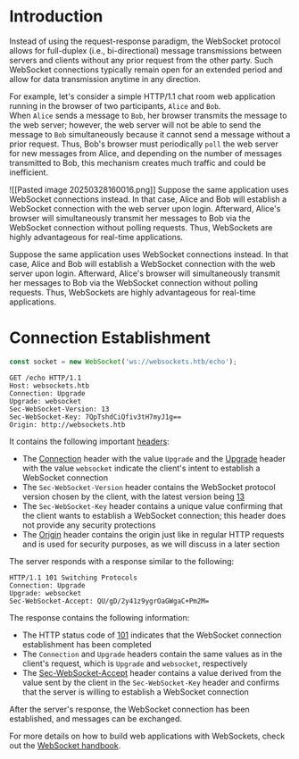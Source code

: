 
# Introduction

Instead of using the request-response paradigm, the WebSocket protocol allows for full-duplex (i.e., bi-directional) message transmissions between servers and clients without any prior request from the other party. Such WebSocket connections typically remain open for an extended period and allow for data transmission anytime in any direction.

For example, let's consider a simple HTTP/1.1 chat room web application running in the browser of two participants, `Alice` and `Bob`. When `Alice` sends a message to `Bob`, her browser transmits the message to the web server; however, the web server will not be able to send the message to `Bob` simultaneously because it cannot send a message without a prior request. Thus, Bob's browser must periodically `poll` the web server for new messages from Alice, and depending on the number of messages transmitted to Bob, this mechanism creates much traffic and could be inefficient.

![[Pasted image 20250328160016.png]]
Suppose the same application uses WebSocket connections instead. In that case, Alice and Bob will establish a WebSocket connection with the web server upon login. Afterward, Alice's browser will simultaneously transmit her messages to Bob via the WebSocket connection without polling requests. Thus, WebSockets are highly advantageous for real-time applications.

Suppose the same application uses WebSocket connections instead. In that case, Alice and Bob will establish a WebSocket connection with the web server upon login. Afterward, Alice's browser will simultaneously transmit her messages to Bob via the WebSocket connection without polling requests. Thus, WebSockets are highly advantageous for real-time applications.

# Connection Establishment

```javascript
const socket = new WebSocket('ws://websockets.htb/echo');
```


```http
GET /echo HTTP/1.1
Host: websockets.htb
Connection: Upgrade
Upgrade: websocket
Sec-WebSocket-Version: 13
Sec-WebSocket-Key: 7QpTshdCiQfiv3tH7myJ1g==
Origin: http://websockets.htb
```

It contains the following important [headers](https://developer.mozilla.org/en-US/docs/Web/HTTP/Protocol_upgrade_mechanism#websocket-specific_headers):

- The [Connection](https://developer.mozilla.org/en-US/docs/Web/HTTP/Headers/Connection) header with the value `Upgrade` and the [Upgrade](https://developer.mozilla.org/en-US/docs/Web/HTTP/Headers/Upgrade) header with the value `websocket` indicate the client's intent to establish a WebSocket connection
- The `Sec-WebSocket-Version` header contains the WebSocket protocol version chosen by the client, with the latest version being [13](https://www.iana.org/assignments/websocket/websocket.xml#version-number)
- The `Sec-WebSocket-Key` header contains a unique value confirming that the client wants to establish a WebSocket connection; this header does not provide any security protections
- The [Origin](https://developer.mozilla.org/en-US/docs/Web/HTTP/Headers/Origin) header contains the origin just like in regular HTTP requests and is used for security purposes, as we will discuss in a later section

The server responds with a response similar to the following:
```http
HTTP/1.1 101 Switching Protocols
Connection: Upgrade
Upgrade: websocket
Sec-WebSocket-Accept: QU/gD/2y41z9ygrOaGWgaC+Pm2M=
```

The response contains the following information:

- The HTTP status code of [101](https://www.rfc-editor.org/rfc/rfc9110#name-101-switching-protocols) indicates that the WebSocket connection establishment has been completed
- The `Connection` and `Upgrade` headers contain the same values as in the client's request, which is `Upgrade` and `websocket`, respectively
- The [Sec-WebSocket-Accept](https://developer.mozilla.org/en-US/docs/Web/HTTP/Headers/Sec-WebSocket-Accept) header contains a value derived from the value sent by the client in the `Sec-WebSocket-Key` header and confirms that the server is willing to establish a WebSocket connection

After the server's response, the WebSocket connection has been established, and messages can be exchanged.

For more details on how to build web applications with WebSockets, check out the [WebSocket handbook](https://pages.ably.com/hubfs/the-websocket-handbook.pdf).